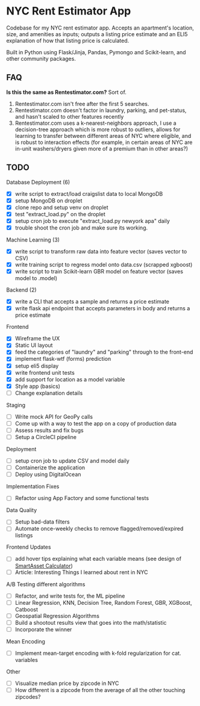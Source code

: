 # NYC Rent Estimator App

Codebase for my NYC rent estimator app. Accepts an apartment's location, size, and amenities as inputs; outputs a listing price estimate and an ELI5 explanation of how that listing price is calculated.

Built in Python using Flask/Jinja, Pandas, Pymongo and Scikit-learn, and other community packages.

## FAQ

**Is this the same as Rentestimator.com?** Sort of.

1. Rentestimator.com isn't free after the first 5 searches.
2. Rentestimator.com doesn't factor in laundry, parking, and pet-status, and hasn't scaled to other features recently
3. Rentestimator.com uses a k-nearest-neighbors approach, I use a decision-tree approach which is more robust to outliers, allows for learning to transfer between different areas of NYC where eligible, and is robust to interaction effects (for example, in certain areas of NYC are in-unit washers/dryers given more of a premium than in other areas?)

## TODO

Database Deployment (6)

- [x] write script to extract/load craigslist data to local MongoDB
- [x] setup MongoDB on droplet
- [x] clone repo and setup venv on droplet
- [x] test "extract_load.py" on the droplet
- [x] setup cron job to execute "extract_load.py newyork apa" daily
- [x] trouble shoot the cron job and make sure its working.

Machine Learning (3)

- [x] write script to transform raw data into feature vector (saves vector to CSV)
- [x] write training script to regress model onto data.csv (scrapped xgboost)
- [x] write script to train Scikit-learn GBR model on feature vector (saves model to .model)

Backend (2)

- [x] write a CLI that accepts a sample and returns a price estimate
- [x] write flask api endpoint that accepts parameters in body and returns a price estimate

Frontend

- [x] Wireframe the UX
- [x] Static UI layout
- [x] feed the categories of "laundry" and "parking" through to the front-end
- [x] implement flask-wtf (forms) prediction
- [x] setup eli5 display
- [x] write frontend unit tests
- [x] add support for location as a model variable
- [x] Style app (basics)
- [ ] Change explanation details

Staging

- [ ] Write mock API for GeoPy calls
- [ ] Come up with a way to test the app on a copy of production data
- [ ] Assess results and fix bugs
- [ ] Setup a CircleCI pipeline

Deployment

- [ ] setup cron job to update CSV and model daily
- [ ] Containerize the application
- [ ] Deploy using DigitalOcean

Implementation Fixes

- [ ] Refactor using App Factory and some functional tests

Data Quality

- [ ] Setup bad-data filters
- [ ] Automate once-weekly checks to remove flagged/removed/expired listings

Frontend Updates

- [ ] add hover tips explaining what each variable means (see design of [SmartAsset Calculator](https://smartasset.com/taxes/income-taxes))
- [ ] Article: Interesting Things I learned about rent in NYC

A/B Testing different algorithms

- [ ] Refactor, and write tests for, the ML pipeline
- [ ] Linear Regression, KNN, Decision Tree, Random Forest, GBR, XGBoost, Catboost
- [ ] Geospatial Regression Algorithms
- [ ] Build a shootout results view that goes into the math/statistic
- [ ] Incorporate the winner

Mean Encoding

- [ ] Implement mean-target encoding with k-fold regularization for cat. variables

Other

- [ ] Visualize median price by zipcode in NYC
- [ ] How different is a zipcode from the average of all the other touching zipcodes?
